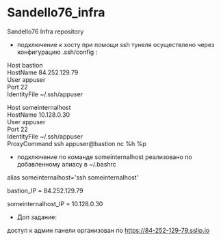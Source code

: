 # Sandello76_infra
Sandello76 Infra repository

- подключение к хосту при помощи ssh тунеля осуществлено через конфигурацию .ssh/config :

 Host bastion \
     HostName 84.252.129.79 \
     User appuser \
     Port 22 \
     IdentityFile ~/.ssh/appuser 


 Host someinternalhost \
     HostName 10.128.0.30 \
     User appuser \
     Port 22 \
     IdentityFile ~/.ssh/appuser \
     ProxyCommand  ssh appuser@bastion nc %h %p 
- подключение по команде someinternalhost реализовано по добавленному алиасу в ~/.bashrc

alias someinternalhost='ssh someinternalhost'


bastion_IP = 84.252.129.79
 
someinternalhost_IP = 10.128.0.30

- Доп задание:

доступ к админ панели организован по https://84-252-129-79.sslip.io
